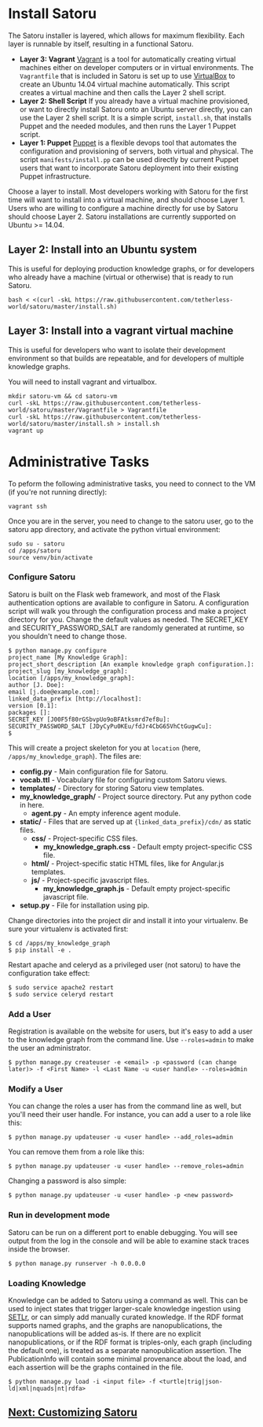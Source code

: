 # Install Satoru

The Satoru installer is layered, which allows for maximum flexibility. Each layer is runnable by itself, resulting in a functional Satoru.

- **Layer 3: Vagrant** [Vagrant](https://www.vagrantup.com/) is a tool for automatically creating virtual machines either on developer computers or in virtual environments. The `Vagrantfile` that is included in Satoru is set up to use [VirtualBox](https://www.virtualbox.org/) to create an Ubuntu 14.04 virtual machine automatically. This script creates a virtual machine and then calls the Layer 2 shell script.
- **Layer 2: Shell Script** If you already have a virtual machine provisioned, or want to directly install Satoru onto an Ubuntu server directly, you can use the Layer 2 shell script. It is a simple script, `install.sh`, that installs Puppet and the needed modules, and then runs the Layer 1 Puppet script.
- **Layer 1: Puppet** [Puppet](https://puppet.com/) is a flexible devops tool that automates the configuration and provisioning of servers, both virtual and physical. The script `manifests/install.pp` can be used directly by current Puppet users that want to incorporate Satoru deployment into their existing Puppet infrastructure.

Choose a layer to install. Most developers working with Satoru for the first time will want to install into a virtual machine, and should choose Layer 1.
Users who are willing to configure a machine directly for use by Satoru should choose Layer 2.
Satoru installations are currently supported on Ubuntu >= 14.04. 


## Layer 2: Install into an Ubuntu system

This is useful for deploying production knowledge graphs, or for developers who already have a machine (virtual or otherwise) that is ready to run Satoru.

```
bash < <(curl -skL https://raw.githubusercontent.com/tetherless-world/satoru/master/install.sh)
```

## Layer 3: Install into a vagrant virtual machine 

This is useful for developers who want to isolate their development environment so that builds are repeatable, and for developers of multiple knowledge graphs.

You will need to install vagrant and virtualbox.

```
mkdir satoru-vm && cd satoru-vm
curl -skL https://raw.githubusercontent.com/tetherless-world/satoru/master/Vagrantfile > Vagrantfile
curl -skL https://raw.githubusercontent.com/tetherless-world/satoru/master/install.sh > install.sh
vagrant up
```

# Administrative Tasks

To peform the following administrative tasks, you need to connect to the VM (if you're not running directly):

```
vagrant ssh
```

Once you are in the server, you need to change to the satoru user, go to the satoru app directory, and activate the python virtual environment:

```
sudo su - satoru
cd /apps/satoru
source venv/bin/activate
```

### Configure Satoru

Satoru is built on the Flask web framework, and most of the Flask authentication options are available to configure in Satoru.
A configuration script will walk you through the configuration process and make a project directory for you. 
Change the default values as needed. The SECRET_KEY and SECURITY_PASSWORD_SALT are randomly generated at runtime, so you shouldn't need to change those.

```
$ python manage.py configure
project_name [My Knowledge Graph]: 
project_short_description [An example knowledge graph configuration.]: 
project_slug [my_knowledge_graph]: 
location [/apps/my_knowledge_graph]: 
author [J. Doe]: 
email [j.doe@example.com]: 
linked_data_prefix [http://localhost]: 
version [0.1]: 
packages []: 
SECRET_KEY [J00F5f80rGSbvpUo9oBFAtksmrd7ef8u]: 
SECURITY_PASSWORD_SALT [JDyCyPu0KEu/fdJr4CbG65VhCtGugwCu]: 
$ 
```

This will create a project skeleton for you at `location` (here, `/apps/my_knowledge_graph`). The files are:

* **config.py** - Main configuration file for Satoru.
* **vocab.ttl** - Vocabulary file for configuring custom Satoru views.
* **templates/** - Directory for storing Satoru view templates.
* **my_knowledge_graph/** - Project source directory. Put any python code in here.
  * **agent.py** - An empty inference agent module.
* **static/** - Files that are served up at `{linked_data_prefix}/cdn/` as static files.
  * **css/** - Project-specific CSS files.
    * **my_knowledge_graph.css** - Default empty project-specific CSS file.
  * **html/** - Project-specific static HTML files, like for Angular.js templates.
  * **js/** - Project-specific javascript files.
    * **my_knowledge_graph.js** - Default empty project-specific javascript file.
* **setup.py** - File for installation using pip.

Change directories into the project dir and install it into your virtualenv. Be sure your virtualenv is activated first:

```
$ cd /apps/my_knowledge_graph
$ pip install -e .
```

Restart apache and celeryd as a privileged user (not satoru) to have the configuration take effect:

```
$ sudo service apache2 restart
$ sudo service celeryd restart
```

### Add a User

Registration is available on the website for users, but it's easy to add a user to the knowledge graph from the command line. 
Use `--roles=admin` to make the user an administrator.

```
$ python manage.py createuser -e <email> -p <password (can change later)> -f <First Name> -l <Last Name -u <user handle> --roles=admin
```

### Modify a User

You can change the roles a user has from the command line as well, but you'll need their user handle. 
For instance, you can add a user to a role like this:

```
$ python manage.py updateuser -u <user handle> --add_roles=admin
```

You can remove them from a role like this:

```
$ python manage.py updateuser -u <user handle> --remove_roles=admin
```

Changing a password is also simple:

```
$ python manage.py updateuser -u <user handle> -p <new password>
```

### Run in development mode

Satoru can be run on a different port to enable debugging. You will see output from the log in the console and will be able to examine stack traces inside the browser.

```
$ python manage.py runserver -h 0.0.0.0
```

### Loading Knowledge

Knowledge can be added to Satoru using a command as well. This can be used to inject states that trigger larger-scale knowledge ingestion using [SETLr](https://github.com/tetherless-world/setlr/wiki/SETLr-Tutorial), or can simply add manually curated knowledge. 
If the RDF format supports named graphs, and the graphs are nanopublications, the nanopublications will be added as-is.
If there are no explicit nanopublications, or if the RDF format is triples-only, each graph (including the default one), is treated as a separate nanopublication assertion.
The PublicationInfo will contain some minimal provenance about the load, and each assertion will be the graphs contained in the file.

```
$ python manage.py load -i <input file> -f <turtle|trig|json-ld|xml|nquads|nt|rdfa>
```

## [Next: Customizing Satoru](configuration)
